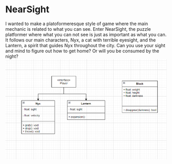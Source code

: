 # NearSight

I wanted to make a platoformeresque style of game where the main mechanic is related to what you can see. Enter NearSight, the puzzle platformer where what you can not see is just as important as what you can. It follows our main characters, Nyx, a cat with terrible eyesight, and the Lantern, a spirit that guides Nyx throughout the city. Can you use your sight and mind to figure out how to get home? Or will you be consumed by the night?
<img src="howinterface.png">
